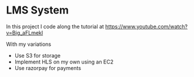 # LMS System

In this project I code along the tutorial at https://www.youtube.com/watch?v=Big_aFLmekI

With my variations
- Use S3 for storage 
- Implement HLS on my own using an EC2
- Use razorpay for payments